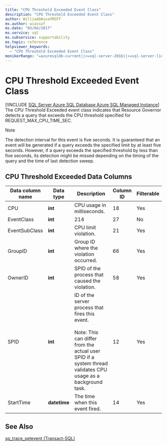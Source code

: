 ```yaml
---
title: "CPU Threshold Exceeded Event Class"
description: "CPU Threshold Exceeded Event Class"
author: WilliamDAssafMSFT
ms.author: wiassaf
ms.date: "03/04/2017"
ms.service: sql
ms.subservice: supportability
ms.topic: reference
helpviewer_keywords:
  - "CPU Threshold Exceeded Event Class"
monikerRange: "=azuresqldb-current||>=sql-server-2016||>=sql-server-linux-2017||=azuresqldb-mi-current"
---
```

# CPU Threshold Exceeded Event Class
[!INCLUDE [SQL Server Azure SQL Database Azure SQL Managed Instance](../../includes/applies-to-version/sql-asdb-asdbmi.md)]
  The CPU Threshold Exceeded event class indicates that Resource Governor detects a query that exceeds the CPU threshold specified for REQUEST_MAX_CPU_TIME_SEC.  
  
> [!NOTE]  
>  The detection interval for this event is five seconds. It is guaranteed that an event will be generated if a query exceeds the specified limit by at least five seconds. However, if a query exceeds the specified threshold by less than five seconds, its detection might be missed depending on the timing of the query and the time of last detection sweep.  
  
## CPU Threshold Exceeded Data Columns  
  
|Data column name|Data type|Description|Column ID|Filterable|  
|----------------------|---------------|-----------------|---------------|----------------|  
|CPU|**int**|CPU usage in milliseconds.|18|Yes|  
|EventClass|**int**|214|27|No|  
|EventSubClass|**int**|CPU limit violation.|21|Yes|  
|GroupID|**int**|Group ID where the violation occurred.|66|Yes|  
|OwnerID|**int**|SPID of the process that caused the violation.|58|Yes|  
|SPID|**int**|ID of the server process that fires this event.<br /><br /> Note: This can differ from the actual user SPID if a system thread validates CPU usage as a background task.|12|Yes|  
|StartTime|**datetime**|The time when this event fired.|14|Yes|  
  
## See Also  
 [sp_trace_setevent &#40;Transact-SQL&#41;](../../relational-databases/system-stored-procedures/sp-trace-setevent-transact-sql.md)  
  
  
